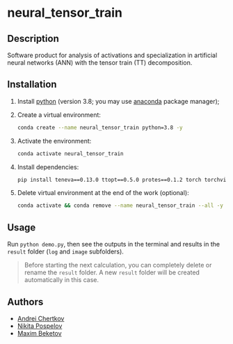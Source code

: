 # neural_tensor_train


## Description

Software product for analysis of activations and specialization in artificial neural networks (ANN) with the tensor train (TT) decomposition.


## Installation

1. Install [python](https://www.python.org) (version 3.8; you may use [anaconda](https://www.anaconda.com) package manager);

2. Create a virtual environment:
    ```bash
    conda create --name neural_tensor_train python=3.8 -y
    ```

3. Activate the environment:
    ```bash
    conda activate neural_tensor_train
    ```

4. Install dependencies:
    ```bash
    pip install teneva==0.13.0 ttopt==0.5.0 protes==0.1.2 torch torchvision scikit-image matplotlib PyYAML jupyterlab "jax[cpu]==0.4.3" optax
    ```

5. Delete virtual environment at the end of the work (optional):
    ```bash
    conda activate && conda remove --name neural_tensor_train --all -y
    ```


## Usage

Run `python demo.py`, then see the outputs in the terminal and results in the `result` folder (`log` and `image` subfolders).

> Before starting the next calculation, you can completely delete or rename the `result` folder. A new `result` folder will be created automatically in this case.


## Authors

- [Andrei Chertkov](https://github.com/AndreiChertkov)
- [Nikita Pospelov](https://github.com/niveousdragon)
- [Maxim Beketov](https://github.com/bekemax)
